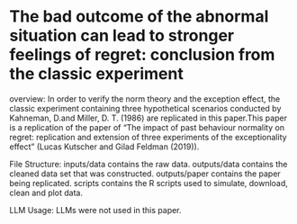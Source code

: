 # The bad outcome of the abnormal situation can lead to stronger feelings of regret: conclusion from the classic experiment
overview:
In order to verify the norm theory and the exception effect, the classic experiment containing three hypothetical scenarios conducted by Kahneman, D.and Miller, D. T. (1986) are replicated in this paper.This paper is a replication of the paper of “The impact of past behaviour normality on regret: replication and extension of three experiments of the exceptionality effect” (Lucas Kutscher and Gilad Feldman (2019)).

File Structure:
inputs/data contains the raw data.
outputs/data contains the cleaned data set that was constructed.
outputs/paper contains the paper being replicated.
scripts contains the R scripts used to simulate, download, clean and plot data.

LLM Usage:
LLMs were not used in this paper.
